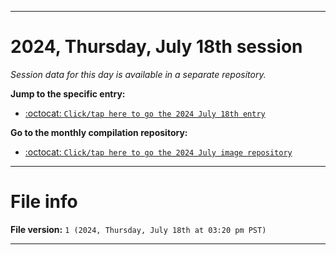 
***

# 2024, Thursday, July 18th session

_Session data for this day is available in a separate repository._

**Jump to the specific entry:**

- [:octocat: `Click/tap here to go the 2024 July 18th entry`](https://github.com/seanpm2001/SeansLifeArchive_Images_MotorWorld_CarFactory_Y2024_V7/tree/SeansLifeArchive_Images_MotorWorld_CarFactory_Y2024_V7_Main-dev/2024/07_July/18/)

**Go to the monthly compilation repository:**

- [:octocat: `Click/tap here to go the 2024 July image repository`](https://github.com/seanpm2001/SeansLifeArchive_Images_MotorWorld_CarFactory_Y2024_V7/)

***

# File info

**File version:** `1 (2024, Thursday, July 18th at 03:20 pm PST)`

***
